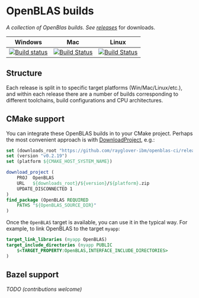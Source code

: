 # OpenBLAS builds
_A collection of OpenBlas builds. See [releases](https://github.com/rayglover-ibm/openblas-ci/releases)_ for downloads.

| Windows | Mac | Linux |
|---------|-----|-------|
| [![Build status](https://ci.appveyor.com/api/projects/status/3iqhqm7xcol1dvxb/branch/master?svg=true)](https://ci.appveyor.com/project/rayglover-ibm/openblas-ci/branch/master) | [![Build Status](https://travis-ci.org/rayglover-ibm/openblas-ci.svg?branch=master)](https://travis-ci.org/rayglover-ibm/openblas-ci) | [![Build Status](https://travis-ci.org/rayglover-ibm/openblas-ci.svg?branch=master)](https://travis-ci.org/rayglover-ibm/openblas-ci) |

## Structure

Each release is split in to specific target platforms (Win/Mac/Linux/etc.), and within each release there are a number of builds corresponding to different toolchains, build configurations and CPU architectures.

## CMake support

You can integrate these OpenBLAS builds in to your CMake project. Perhaps the most convenient approach is with [DownloadProject](https://github.com/Crascit/DownloadProject), e.g.:

```cmake
set (downloads_root "https://github.com/rayglover-ibm/openblas-ci/releases/download")
set (version "v0.2.19")
set (platform ${CMAKE_HOST_SYSTEM_NAME})

download_project (
    PROJ  OpenBLAS
    URL   ${downloads_root}/${version}/${platform}.zip
    UPDATE_DISCONNECTED 1
)
find_package (OpenBLAS REQUIRED
    PATHS "${OpenBLAS_SOURCE_DIR}"
)
```

Once the `OpenBLAS` target is available, you can use it in the typical way. For example, to link OpenBLAS to the target `myapp`:

```cmake
target_link_libraries (myapp OpenBLAS)
target_include_directories (myapp PUBLIC
    $<TARGET_PROPERTY:OpenBLAS,INTERFACE_INCLUDE_DIRECTORIES>
)
```

## Bazel support

_TODO (contributions welcome)_
